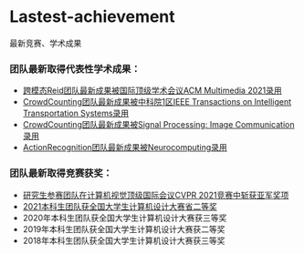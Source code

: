 # Lastest-achievement
最新竞赛、学术成果

### 团队最新取得代表性学术成果：
+ [跨模态Reid团队最新成果被国际顶级学术会议ACM Multimedia 2021录用](https://2021.acmmm.org/)
+ [CrowdCounting团队最新成果被中科院1区IEEE Transactions on Intelligent Transportation Systems录用](https://github.com/NjtechCVLab/Level_2/tree/main/Crowd_Counting)
+ [CrowdCounting团队最新成果被Signal Processing: Image Communication录用](https://github.com/NjtechCVLab/Level_2/tree/main/Crowd_Counting/Signal_processing_image_communicaiton)
+ [ActionRecognition团队最新成果被Neurocomputing录用](https://github.com/NjtechCVLab/Level_2/blob/main/Action_Recognition/Neurocomputing.md)

### 团队最新取得竞赛获奖：
+ [研究生参赛团队在计算机视觉顶级国际会议CVPR 2021竞赛中斩获亚军奖项](https://github.com/NjtechCVLab/Lastest-achievement/blob/main/CVPR2021_Chanllenge.png)
+ [2021本科生团队获全国大学生计算机设计大赛省二等奖](https://github.com/NjtechCVLab/Lastest-achievement/blob/main/2021_computer_design_JS.jpg)
+ 2020年本科生团队获全国大学生计算机设计大赛获三等奖
+ 2019年本科生团队获全国大学生计算机设计大赛获二等奖
+ 2018年本科生团队获全国大学生计算机设计大赛获三等奖





